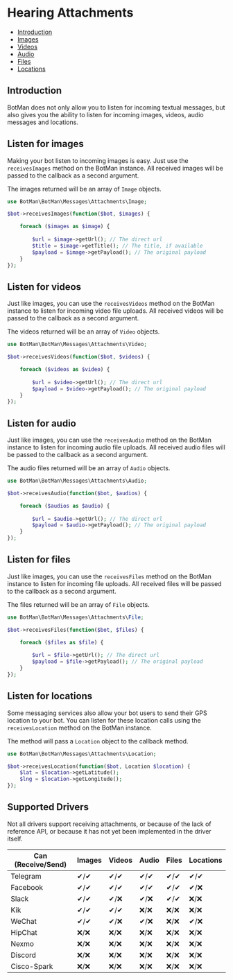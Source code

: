 # Hearing Attachments

- [Introduction](#introduction)
- [Images](#images)
- [Videos](#videos)
- [Audio](#audio)
- [Files](#files)
- [Locations](#locations)

<a id="introduction"></a>
## Introduction

BotMan does not only allow you to listen for incoming textual messages, but also gives you the ability to listen for incoming images, videos, audio messages and locations.

<a id="images"></a>
## Listen for images

Making your bot listen to incoming images is easy. Just use the `receivesImages` method on the BotMan instance. All received images will be passed to the callback as a second argument.

The images returned will be an array of `Image` objects.

```php
use BotMan\BotMan\Messages\Attachments\Image;

$bot->receivesImages(function($bot, $images) {

    foreach ($images as $image) {
    
        $url = $image->getUrl(); // The direct url
        $title = $image->getTitle(); // The title, if available
        $payload = $image->getPayload(); // The original payload
    }
});
```

<a id="videos"></a>
## Listen for videos

Just like images, you can use the `receivesVideos` method on the BotMan instance to listen for incoming video file uploads. All received videos will be passed to the callback as a second argument.

The videos returned will be an array of `Video` objects.

```php
use BotMan\BotMan\Messages\Attachments\Video;

$bot->receivesVideos(function($bot, $videos) {

    foreach ($videos as $video) {
    
        $url = $video->getUrl(); // The direct url
        $payload = $video->getPayload(); // The original payload
    }
});
```

<a id="audio"></a>
## Listen for audio

Just like images, you can use the `receivesAudio` method on the BotMan instance to listen for incoming audio file uploads. All received audio files will be passed to the callback as a second argument.

The audio files returned will be an array of `Audio` objects.

```php
use BotMan\BotMan\Messages\Attachments\Audio;

$bot->receivesAudio(function($bot, $audios) {

    foreach ($audios as $audio) {
    
        $url = $audio->getUrl(); // The direct url
        $payload = $audio->getPayload(); // The original payload
    }
});
```

<a id="files"></a>
## Listen for files

Just like images, you can use the `receivesFiles` method on the BotMan instance to listen for incoming file uploads. All received files will be passed to the callback as a second argument.

The files returned will be an array of `File` objects.

```php
use BotMan\BotMan\Messages\Attachments\File;

$bot->receivesFiles(function($bot, $files) {

    foreach ($files as $file) {
    
        $url = $file->getUrl(); // The direct url
        $payload = $file->getPayload(); // The original payload
    }
});
```

<a id="locations"></a>
## Listen for locations

Some messaging services also allow your bot users to send their GPS location to your bot. You can listen for these location calls using the `receivesLocation` method on the BotMan instance.

The method will pass a `Location` object to the callback method.

```php
use BotMan\BotMan\Messages\Attachments\Location;

$bot->receivesLocation(function($bot, Location $location) {
    $lat = $location->getLatitude();
    $lng = $location->getLongitude();
});
```

## Supported Drivers

Not all drivers support receiving attachments, or because of the lack of reference API, or because it has not yet been implemented in the driver itself.

| Can (Receive/Send) | Images | Videos | Audio | Files | Locations |
|--------------------|--------|--------|-------|-------|-----------|
| Telegram           |   ✔/✔  |   ✔/✔  |  ✔/✔  |  ✔/✔  |    ✔/✔    |
| Facebook           |   ✔/✔  |   ✔/✔  |  ✔/✔  |  ✔/✔  |    ✔/❌    |
| Slack              |   ✔/✔  |   ✔/❌  |  ✔/❌  |  ✔/✔  |    ❌/❌    |
| Kik                |   ✔/✔  |   ✔/✔  |  ❌/❌  |  ❌/❌  |    ❌/❌    |
| WeChat             |   ✔/✔  |   ✔/❌  |  ✔/❌  |  ❌/❌  |    ✔/❌    |
| HipChat            |   ❌/❌  |   ❌/❌  |  ❌/❌  |  ❌/❌  |    ❌/❌    |
| Nexmo              |   ❌/❌  |   ❌/❌  |  ❌/❌  |  ❌/❌  |    ❌/❌    |
| Discord            |   ❌/❌  |   ❌/❌  |  ❌/❌  |  ❌/❌  |    ❌/❌    |
| Cisco-Spark        |   ❌/❌  |   ❌/❌  |  ❌/❌  |  ❌/❌  |    ❌/❌    |
